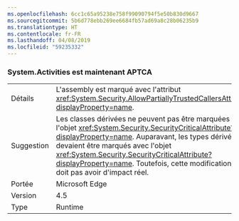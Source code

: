 ```yaml
---
ms.openlocfilehash: 6cc1c65a95238e758f99090794f5e50b830d9667
ms.sourcegitcommit: 5b6d778ebb269ee6684fb57ad69a8c28b06235b9
ms.translationtype: HT
ms.contentlocale: fr-FR
ms.lasthandoff: 04/08/2019
ms.locfileid: "59235332"
---
```

### <a name="systemactivities-is-now-aptca"></a>System.Activities est maintenant APTCA

|   |   |
|---|---|
|Détails|L'assembly est marqué avec l'attribut <xref:System.Security.AllowPartiallyTrustedCallersAttribute?displayProperty=name>.|
|Suggestion|Les classes dérivées ne peuvent pas être marquées avec l'objet <xref:System.Security.SecurityCriticalAttribute?displayProperty=name>. Auparavant, les types dérivés devaient être marqués avec l'objet <xref:System.Security.SecurityCriticalAttribute?displayProperty=name>. Toutefois, cette modification ne doit pas avoir d'impact réel.|
|Portée|Microsoft Edge|
|Version|4.5|
|Type|Runtime|
